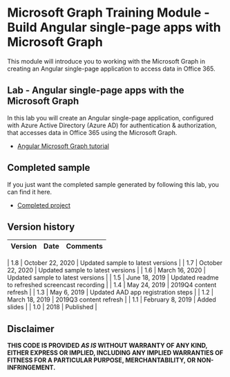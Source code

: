 # Microsoft Graph Training Module - Build Angular single-page apps with Microsoft Graph

This module will introduce you to working with the Microsoft Graph in creating an Angular single-page application to access data in Office 365.

## Lab - Angular single-page apps with the Microsoft Graph

In this lab you will create an Angular single-page application, configured with Azure Active Directory (Azure AD) for authentication & authorization, that accesses data in Office 365 using the Microsoft Graph.

- [Angular Microsoft Graph tutorial](https://docs.microsoft.com/graph/tutorials/angular)

## Completed sample

If you just want the completed sample generated by following this lab, you can find it here.

- [Completed project](demo)

## Version history

| Version |       Date       |                     Comments                     |
| ------- | ---------------- | ------------------------------------------------ |


| 1.8     | October 22, 2020 | Updated sample to latest versions                |
| 1.7     | October 22, 2020 | Updated sample to latest versions                |
| 1.6     | March 16, 2020   | Updated sample to latest versions                |
| 1.5     | June 18, 2019    | Updated readme to refreshed screencast recording |
| 1.4     | May 24, 2019     | 2019Q4 content refresh                           |
| 1.3     | May 6, 2019      | Updated AAD app registration steps               |
| 1.2     | March 18, 2019   | 2019Q3 content refresh                           |
| 1.1     | February 8, 2019 | Added slides                                     |
| 1.0     | 2018             | Published                                        |

## Disclaimer

**THIS CODE IS PROVIDED *AS IS* WITHOUT WARRANTY OF ANY KIND, EITHER EXPRESS OR IMPLIED, INCLUDING ANY IMPLIED WARRANTIES OF FITNESS FOR A PARTICULAR PURPOSE, MERCHANTABILITY, OR NON-INFRINGEMENT.**
